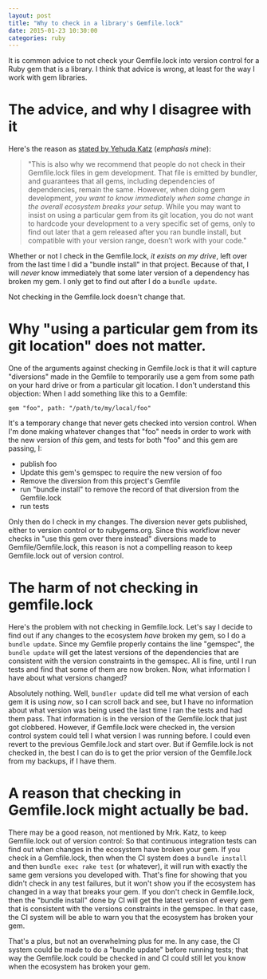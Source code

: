 ```yaml
---
layout: post
title: "Why to check in a library's Gemfile.lock"
date: 2015-01-23 10:30:00
categories: ruby
---
```


It is common advice to not check your Gemfile.lock into version
control for a Ruby gem that is a library.  I think that advice is
wrong, at least for the way I work with gem libraries.

# The advice, and why I disagree with it

Here's the reason as [stated by Yehuda Katz][1] (_emphasis mine_):

> "This is also why we recommend that people do not check in their
> Gemfile.lock files in gem development. That file is emitted by
> bundler, and guarantees that all gems, including dependencies of
> dependencies, remain the same. However, when doing gem development,
> _you want to know immediately when some change in the overall
> ecosystem breaks your setup_. While you may want to insist on using
> a particular gem from its git location, you do not want to hardcode
> your development to a very specific set of gems, only to find out
> later that a gem released after you ran bundle install, but
> compatible with your version range, doesn’t work with your code."

Whether or not I check in the Gemfile.lock, _it exists on my drive_,
left over from the last time I did a "bundle install" in that project.
Because of that, I will _never_ know immediately that some later
version of a dependency has broken my gem.  I only get to find out
after I do a `bundle update`.

Not checking in the Gemfile.lock doesn't change that.

# Why "using a particular gem from its git location" does not matter.

One of the arguments against checking in Gemfile.lock is that it will
capture "diversions" made in the Gemfile to temporarily use a gem from
some path on your hard drive or from a particular git location.  I
don't understand this objection: When I add something like this to a
Gemfile:

    gem "foo", path: "/path/to/my/local/foo"

It's a temporary change that never gets checked into version control.
When I'm done making whatever changes that "foo" needs in order to
work with the new version of _this_ gem, and tests for both "foo" and
this gem are passing, I:

* publish foo
* Update this gem's gemspec to require the new version of foo
* Remove the diversion from this project's Gemfile
* run "bundle install" to remove the record of that diversion from the
  Gemfile.lock
* run tests

Only then do I check in my changes.  The diversion never gets
published, either to version control or to rubygems.org.  Since this
workflow never checks in "use this gem over there instead" diversions
made to Gemfile/Gemfile.lock, this reason is not a compelling reason
to keep Gemfile.lock out of version control.

# The harm of not checking in gemfile.lock

Here's the problem with not checking in Gemfile.lock.  Let's say I
decide to find out if any changes to the ecosystem _have_ broken my
gem, so I do a `bundle update`.  Since my Gemfile properly contains
the line "gemspec", the `bundle update` will get the latest versions
of the dependencies that are consistent with the version constraints
in the gemspec.  All is fine, until I run tests and find that some of
them are now broken.  Now, what information I have about what versions
changed?

Absolutely nothing.  Well, `bundler update` did tell me what version
of each gem it is using _now_, so I can scroll back and see, but I
have no information about what version was being used the last time I
ran the tests and had them pass.  That information is in the version
of the Gemfile.lock that just got clobbered.  However, if Gemfile.lock
were checked in, the version control system could tell I what version
I was running before.  I could even revert to the previous
Gemfile.lock and start over.  But if Gemfile.lock is not checked in,
the best I can do is to get the prior version of the Gemfile.lock from
my backups, if I have them.

# A reason that checking in Gemfile.lock might actually be bad.

There may be a good reason, not mentioned by Mrk. Katz, to keep
Gemfile.lock out of version control: So that continuous integration
tests can find out when changes in the ecosystem have broken your gem.
If you check in a Gemfile.lock, then when the CI system does a `bundle
install` and then `bundle exec rake test` (or whatever), it will run
with exactly the same gem versions you developed with.  That's fine
for showing that you didn't check in any test failures, but it won't
show you if the ecosystem has changed in a way that breaks your gem.
If you don't check in Gemfile.lock, then the "bundle install" done by
CI will get the latest version of every gem that is consistent with
the versions constraints in the gemspec.  In that case, the CI system
will be able to warn you that the ecosystem has broken your gem.

That's a plus, but not an overwhelming plus for me.  In any case, the
CI system could be made to do a "bundle update" before running tests;
that way the Gemfile.lock could be checked in and CI could still let
you know when the ecosystem has broken your gem.

[1]: http://yehudakatz.com/2010/12/16/clarifying-the-roles-of-the-gemspec-and-gemfile/
